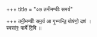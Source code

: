 +++
title = "०७ तमीमण्वीः समर्य"

+++
तमी॒मण्वीः॑ सम॒र्य आ गृ॒भ्णन्ति॒ योष॑णो॒ दश॑ ।  
स्वसा॑रः॒ पार्ये॑ दि॒वि ॥